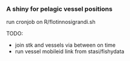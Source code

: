 ### A shiny for pelagic vessel positions

run cronjob on R/flotinnosigrandi.sh

TODO:

* join stk and vessels via between on time
* run vessel mobileid link from stasi/fishydata
